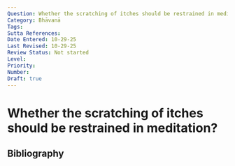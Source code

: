 ```yaml
---
Question: Whether the scratching of itches should be restrained in meditation?
Category: Bhāvanā
Tags: 
Sutta References: 
Date Entered: 10-29-25
Last Revised: 10-29-25
Review Status: Not started
Level: 
Priority: 
Number: 
Draft: true
---
```


# Whether the scratching of itches should be restrained in meditation?

## Bibliography

<!-- 

Notes:



-->